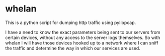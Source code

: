 # whelan

This is a python script for dumping http traffic using pylibpcap.

I have a need to know the exact parameters being sent to our servers
from certain devices, without any access to the server logs themselves.
So with whelan I will have those devices hooked up to a network where
I can sniff the traffic and determine the way in which our services
are used.
